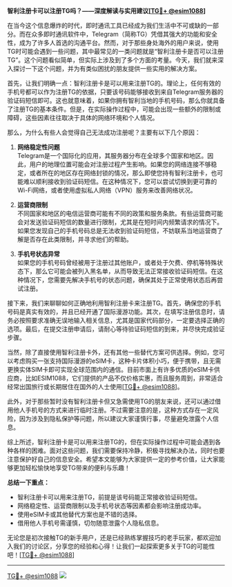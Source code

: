**智利注册卡可以注册TG吗？——深度解读与实用建议[[TG💪+ @esim1088](https://t.me/s/esim1088)]**

在当今这个信息爆炸的时代，即时通讯工具已经成为我们生活中不可或缺的一部分。而在众多即时通讯软件中，Telegram（简称TG）凭借其强大的功能和安全性，成为了许多人首选的沟通平台。然而，对于那些身处海外的用户来说，使用TG时可能会遇到一些问题，其中最常见的一类问题就是“智利注册卡是否可以注册TG”。这个问题看似简单，但实际上涉及到了多个方面的考量。今天，我们就来深入探讨一下这个问题，并为有类似困扰的朋友提供一些实用的解决方案。

首先，让我们明确一点：智利注册卡是可以用来注册TG的。理论上，任何有效的手机号都可以作为注册TG的依据，只要该号码能够接收到来自Telegram服务器的验证码短信即可。这也就意味着，如果你拥有智利当地的手机号码，那么你就具备了注册TG的基本条件。但是，在实际操作过程中，可能会出现一些额外的限制或障碍，这些因素往往取决于具体的网络环境和个人情况。

那么，为什么有些人会觉得自己无法成功注册呢？主要有以下几个原因：

1. **网络稳定性问题**  
   Telegram是一个国际化的应用，其服务器分布在全球多个国家和地区。因此，用户的地理位置可能会对注册过程产生影响。如果您的网络连接不够稳定，或者所在的地区存在网络封锁的情况，那么即使您持有智利注册卡，也可能难以顺利接收到验证码短信。在这种情况下，您可以尝试切换到更可靠的Wi-Fi网络，或者使用虚拟私人网络（VPN）服务来改善网络状况。

2. **运营商限制**  
   不同国家和地区的电信运营商可能有不同的政策和服务条款。有些运营商可能会对发送验证码短信的数量进行限制，尤其是在短时间内频繁请求的情况下。如果您发现自己的手机号码总是无法收到验证码短信，不妨联系当地运营商了解是否存在此类限制，并寻求他们的帮助。

3. **手机号状态异常**  
   如果您的手机号码曾经被用于注册过其他账户，或者处于欠费、停机等特殊状态下，那么它可能会被列入黑名单，从而导致无法正常接收验证码短信。在这种情况下，您需要先解决手机号的状态问题，确保其处于正常使用状态后再尝试注册。

接下来，我们来聊聊如何正确地利用智利注册卡来注册TG。首先，确保您的手机号码是真实有效的，并且已经开通了国际漫游功能。其次，在填写注册信息时，请务必按照要求准确无误地输入相关信息，尤其是国家代码部分，一定要选择正确的选项。最后，在提交注册申请后，请耐心等待验证码短信的到来，并尽快完成验证步骤。

当然，除了直接使用智利注册卡外，还有其他一些替代方案可供选择。例如，您可以考虑购买一张支持国际漫游的eSIM卡，这种卡片体积小巧，便于携带，且无需更换实体SIM卡即可实现全球范围内的通信。目前市面上有许多优质的eSIM卡供应商，比如ESIM1088，它们提供的产品不仅价格实惠，而且服务周到，非常适合经常出国旅行或长期居住在国外的人士使用[[TG💪+ @esim1088](https://t.me/s/esim1088)]。

此外，对于那些暂时没有智利注册卡但又急需使用TG的朋友来说，还可以通过借用他人手机号的方式来进行临时注册。不过需要注意的是，这种方式存在一定风险，因为涉及到隐私保护等问题，所以建议大家谨慎行事，尽量避免泄露个人信息。

综上所述，智利注册卡是可以用来注册TG的，但在实际操作过程中可能会遇到各种各样的困难。面对这些问题，我们需要保持冷静，积极寻找解决办法，同时也要注意保护好自己的信息安全。希望本文能够为大家提供一定的参考价值，让大家能够更加轻松愉快地享受TG带来的便利与乐趣！

**总结一下重点：**  
- 智利注册卡可以用来注册TG，前提是该号码能正常接收验证码短信。  
- 网络稳定性、运营商限制以及手机号状态等因素都会影响注册成功率。  
- 使用eSIM卡或其他替代方案也是不错的选择。  
- 借用他人手机号需谨慎，切勿随意泄露个人隐私信息。

无论您是初次接触TG的新手用户，还是已经熟练掌握技巧的老手玩家，都欢迎加入我们的讨论区，分享您的经验和心得！让我们一起探索更多关于TG的可能性吧！[[TG💪+ @esim1088](https://t.me/s/esim1088)]  

---

[TG💪+ @esim1088](https://t.me/s/esim1088) ![](https://i.postimg.cc/4NQfJmqS/Snipaste-2025-05-13-00-14-12.png)